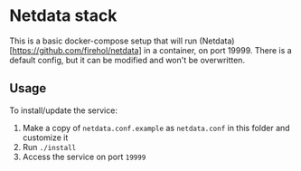 # Netdata stack

This is a basic docker-compose setup that will run (Netdata)[https://github.com/firehol/netdata] in a container, on port 19999. There is a default config, but it can be modified and won't be overwritten.

## Usage

To install/update the service:

1. Make a copy of `netdata.conf.example` as `netdata.conf` in this folder and customize it
2. Run `./install`
3. Access the service on port `19999`
